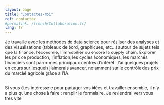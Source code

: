 ```yaml
---
layout: page
title: "Contactez-moi"
ref: contactez
#permalink: /french/Collaboration.fr/
lang: fr
---
```


Je travaille avec les méthodes de data science pour réaliser des analyses et des visualisations (tableaux de bord, graphiques, etc…) autour de sujets tels que la finance, l’économie, l’immobilier ou encore la supply chain. Explorer les prix de production, l’inflation, les cycles économiques, les marchés financiers sont parmi mes principaux centres d’intérêt.  J’ai quelques projets en cours sur lesquels j’aimerais avancer, notamment sur le contrôle des prix du marché agricole grâce à l’IA.
<br><br>

Si vous êtes  intéressé·e pour partager vos idées et travailler ensemble, il n’y a plus qu’une chose à faire : remplir le formulaire. Je reviendrai vers vous très vite !
